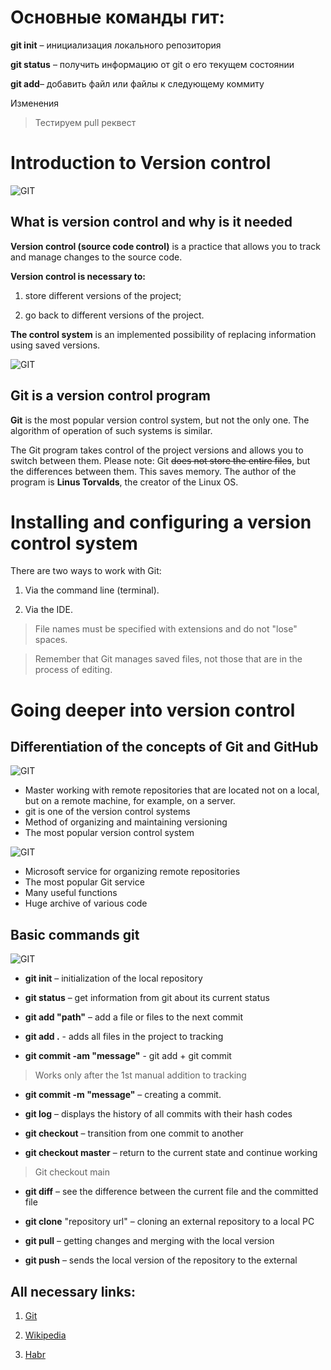# Основные команды гит:

**git init** – инициализация локального репозитория

**git status** – получить информацию от git о его текущем состоянии

**git add**– добавить файл или файлы к следующему коммиту

Изменения 

>Тестируем pull реквест 
# Introduction to Version control
![GIT](images/0.JPEG)

## What is version control and why is it needed

__Version control (source code control)__ is a practice that allows you to track and manage changes to the source code.

__Version control is necessary to:__

1. store different versions of the project;

2. go back to different versions of the project.

__The control system__ is an implemented possibility of replacing information using saved versions.

![GIT](images/1.JPG)

## Git is a version control program

__Git__ is the most popular version control system, but not the only one. The algorithm of operation of such systems is similar.

The Git program takes control of the project versions and allows you to switch between them. Please note: Git ~~does not store the entire files~~, but the differences between them. This saves memory. The author of the program is __Linus Torvalds__, the creator of the Linux OS.

# Installing and configuring a version control system

There are two ways to work with Git:

1. Via the command line (terminal).

2. Via the IDE.

> File names must be specified with extensions and do not "lose" spaces. 

> Remember that Git manages saved files, not those that are in the process of editing.

# Going deeper into version control

## Differentiation of the concepts of Git and GitHub

![GIT](images/3.JPG)

* Master working with remote repositories that are located not on a local, but on a remote machine, for example, on a server.
* git is one of the version control systems
* Method of organizing and maintaining versioning
* The most popular version control system

![GIT](images/4.PNG)

* Microsoft service for organizing remote repositories
* The most popular Git service
* Many useful functions
* Huge archive of various code

## Basic commands git

![GIT](images/2.JPG)

* **git init** – initialization of the local repository

* **git status** – get information from git about its current status

* **git add "path"** – add a file or files to the next commit

* **git add .** - adds all files in the project to tracking

* **git commit -am "message"** - git add + git commit
>Works only after the 1st manual addition to tracking

* **git commit -m "message"** – creating a commit.

* **git log** – displays the history of all commits with their hash codes

* **git checkout** – transition from one commit to another

* **git checkout master** – return to the current state and continue working
>Git checkout main

* **git diff** – see the difference between the current file and the committed file

* **git clone** "repository url" – cloning an external repository to a local PC

* **git pull** – getting changes and merging with the local version

* **git push** – sends the local version of the repository to the external

## All necessary links:

1. [Git](https://git-scm.com)

2. [Wikipedia](https://ru.wikipedia.org/wiki/Git)

3. [Habr](https://habr.com/ru/articles/472600/)
